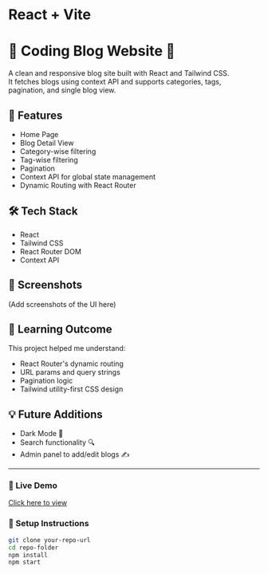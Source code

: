 # React + Vite

# 📰 Coding Blog Website 🧠

A clean and responsive blog site built with React and Tailwind CSS.  
It fetches blogs using context API and supports categories, tags, pagination, and single blog view.

## 🚀 Features
- Home Page
- Blog Detail View
- Category-wise filtering
- Tag-wise filtering
- Pagination
- Context API for global state management
- Dynamic Routing with React Router

## 🛠️ Tech Stack
- React
- Tailwind CSS
- React Router DOM
- Context API

## 📸 Screenshots
(Add screenshots of the UI here)

## 🧠 Learning Outcome
This project helped me understand:
- React Router's dynamic routing
- URL params and query strings
- Pagination logic
- Tailwind utility-first CSS design

## 💡 Future Additions
- Dark Mode 🌙
- Search functionality 🔍
- Admin panel to add/edit blogs ✍️

---

### 🔗 Live Demo
[Click here to view](your-netlify-or-vercel-link)

### 📂 Setup Instructions
```bash
git clone your-repo-url
cd repo-folder
npm install
npm start


